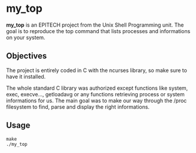 # my_top

**my_top** is an EPITECH project from the Unix Shell Programming unit. The goal is to reproduce the top command that lists processes and informations on your system.

## Objectives

The project is entirely coded in C with the ncurses library, so make sure to have it installed.

The whole standard C library was authorized except functions like system, exec, execve..., getloadavg or any functions retrieving process or system informations for us. The main goal was to make our way through the /proc filesystem to find, parse and display the right informations.

## Usage

```
make
./my_top
```
